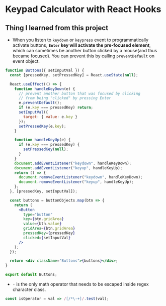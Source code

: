 # Keypad Calculator with React Hooks

## Thing I learned from this project

- When you listen to `keydown` or `keypress` event to programmatically activate buttons,
  **`Enter` key will activate the pre-focused element**,
  which can sometimes be another button clicked by a mouse(and thus became focused).
  You can prevent this by calling `preventDefault` on event object.

```jsx
function Buttons({ setInputVal }) {
  const [pressedKey, setPressedKey] = React.useState(null);

  React.useEffect(() => {
    function handleKeyDown(e) {
      // prevent another button that was focused by clicking
      // from being "clicked" by pressing Enter
      e.preventDefault();
      if (e.key === pressedKey) return;
      setInputVal({
        target: { value: e.key }
      });
      setPressedKey(e.key);
    }

    function handleKeyUp(e) {
      if (e.key === pressedKey) {
        setPressedKey(null);
      }
    }
    document.addEventListener("keydown", handleKeyDown);
    document.addEventListener("keyup", handleKeyUp);
    return () => {
      document.removeEventListener("keydown", handleKeyDown);
      document.removeEventListener("keyup", handleKeyUp);
    };
  }, [pressedKey, setInputVal]);

  const buttons = buttonObjects.map(btn => {
    return (
      <Button
        type="button"
        key={btn.gridArea}
        value={btn.value}
        gridArea={btn.gridArea}
        pressedKey={pressedKey}
        clicked={setInputVal}
      />
    );
  });

  return <div className="Buttons">{buttons}</div>;
}

export default Buttons;
```

- `-` is the only math operator that needs to be escaped inside regex character class.

```jsx
const isOperator = val => /[/*\-+]/.test(val);
```
